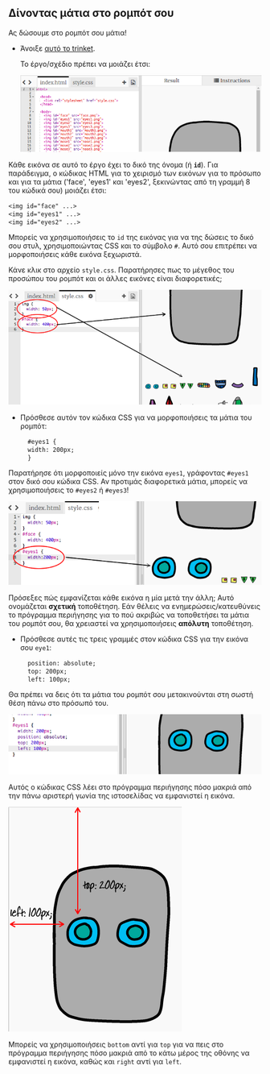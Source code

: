 ## Δίνοντας μάτια στο ρομπότ σου

Ας δώσουμε στο ρομπότ σου μάτια!

+ Άνοιξε [αυτό το trinket](http://jumpto.cc/web-robot).
    
    Το έργο/σχέδιο πρέπει να μοιάζει έτσι:
    
    ![screenshot](images/robot-starter.png)

Κάθε εικόνα σε αυτό το έργο έχει το δικό της όνομα (ή **`id`**). Για παράδειγμα, ο κώδικας HTML για το χειρισμό των εικόνων για το πρόσωπο και για τα μάτια ('face', 'eyes1' και 'eyes2', ξεκινώντας από τη γραμμή 8 του κώδικά σου) μοιάζει έτσι:

    <img id="face" ...>
    <img id="eyes1" ...>
    <img id="eyes2" ...>
    

Μπορείς να χρησιμοποιήσεις το `id` της εικόνας για να της δώσεις το δικό σου στυλ, χρησιμοποιώντας CSS και το σύμβολο `#`. Αυτό σου επιτρέπει να μορφοποιήσεις κάθε εικόνα ξεχωριστά.

Κάνε κλικ στο αρχείο `style.css`. Παρατήρησες πως το μέγεθος του προσώπου του ρομπότ και οι άλλες εικόνες είναι διαφορετικές;

![screenshot](images/robot-id.png)

+ Πρόσθεσε αυτόν τον κώδικα CSS για να μορφοποιήσεις τα μάτια του ρομπότ:
    
        #eyes1 {
        width: 200px;
        }
        

Παρατήρησε ότι μορφοποιείς μόνο την εικόνα `eyes1`, γράφοντας `#eyes1` στον δικό σου κώδικα CSS. Αν προτιμάς διαφορετικά μάτια, μπορείς να χρησιμοποιήσεις το `#eyes2` ή `#eyes3`!

![screenshot](images/robot-eyes-width.png)

Πρόσεξες πώς εμφανίζεται κάθε εικόνα η μία μετά την άλλη; Αυτό ονομάζεται **σχετική** τοποθέτηση. Εάν θέλεις να ενημερώσεις/κατευθύνεις το πρόγραμμα περιήγησης για το πού ακριβώς να τοποθετήσει τα μάτια του ρομπότ σου, θα χρειαστεί να χρησιμοποιήσεις **απόλυτη** τοποθέτηση.

+ Πρόσθεσε αυτές τις τρεις γραμμές στον κώδικα CSS για την εικόνα σου `eye1`:
    
        position: absolute;
        top: 200px;
        left: 100px;
        

Θα πρέπει να δεις ότι τα μάτια του ρομπότ σου μετακινούνται στη σωστή θέση πάνω στο πρόσωπό του.

![screenshot](images/robot-eyes-position.png)

Αυτός ο κώδικας CSS λέει στο πρόγραμμα περιήγησης πόσο μακριά από την πάνω αριστερή γωνία της ιστοσελίδας να εμφανιστεί η εικόνα.

![screenshot](images/robot-eyes-position2.png)

Μπορείς να χρησιμοποιήσεις `bottom` αντί για `top` για να πεις στο πρόγραμμα περιήγησης πόσο μακριά από το κάτω μέρος της οθόνης να εμφανιστεί η εικόνα, καθώς και `right` αντί για `left`.